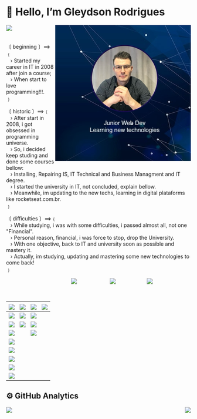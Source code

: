 #  👋  Hello, I’m  Gleydson Rodrigues

<p>
  <a target="_self" href="https://github.com/gw-rodrigues">
      <img align="left" src="https://komarev.com/ghpvc/?username=gw-rodrigues&color=blue">
  </a>
  <!-- <a target="_self" href="https://github.com/gw-rodrigues">
      <img align="left" src="https://img.shields.io/github/followers/gw-rodrigues.svg?style=social&label=Follow&maxAge=2592000">
  </a>-->
</p>
<section>
  
  <p>
    <a target="_self" href="https://github.com/gw-rodrigues">
      <img align="right" src="./github-readme-banner.png">
    </a>
  </p>
  
  <br><br>
  <p>〔 beginning 〕⟹﹛<br>
    &nbsp;&nbsp;&nbsp;› Started my career in IT in 2008 after join a course; <br>
    &nbsp;&nbsp;&nbsp;› When start to love programming!!!.<br>
﹜</p>
<p>〔 historic 〕⟹﹛<br>
    &nbsp;&nbsp;&nbsp;› After start in 2008, i got obsessed in programming universe.<br>
    &nbsp;&nbsp;&nbsp;› So, i decided keep studing and done some courses bellow:<br>
    &nbsp;&nbsp;&nbsp;› Installing, Repairing IS, IT Technical and Business Managment and IT degree.<br>
    &nbsp;&nbsp;&nbsp;› I started the university in IT, not concluded, explain bellow.<br>
    &nbsp;&nbsp;&nbsp;› Meanwhile, im updating to the new techs, learning in digital plataforms like rocketseat.com.br.<br>
﹜</p>
  
<p>〔 difficulties 〕⟹﹛<br>
    &nbsp;&nbsp;&nbsp;› While studying, i was with some difficulties, i passed almost all, not one "Financial".<br>
    &nbsp;&nbsp;&nbsp;› Personal reason, financial, i was force to stop, drop the University.<br>
    &nbsp;&nbsp;&nbsp;› With one objective, back to IT and university soon as possible and mastery it.<br>
    &nbsp;&nbsp;&nbsp;› Actually, im studying, updating and mastering some new technologies to come back!<br>
﹜</p>
</section>

<section>
    <a target="_self" href="https://www.instagram.com/gwrodrigues/">
      <img align="right" width="120em" src="https://img.shields.io/badge/Instagram-E4405F?style=for-the-badge&logo=instagram&logoColor=white">
    </a>
    <a target="_self" href="https://twitter.com/gwRzz">
      <img align="right" width="101em" src="https://img.shields.io/badge/Twitter-1DA1F2?style=for-the-badge&logo=twitter&logoColor=white">
    </a>
    <a target="_self" href="https://www.linkedin.com/in/gleyds0n/">
      <img align="right" width="106em" src="https://img.shields.io/badge/LinkedIn-0077B5?style=for-the-badge&logo=linkedin&logoColor=white">
    </a>
</section>

<br/><br/>

<section>

  ##

  | <a href="https://github.com/gw-rodrigues"><img align="center" src="https://img.shields.io/badge/-....Experience....%20-green?style=for-the-badge" width="auto" height="40em"></a> | <a href="https://github.com/gw-rodrigues"><img align="center" src="https://img.shields.io/badge/-....Learning....%20-yellow?style=for-the-badge" width="auto" height="40em"></a> | <a href="https://github.com/gw-rodrigues"><img align="center" src="https://img.shields.io/badge/-......Future......%20-red?style=for-the-badge" width="auto" height="40em"></a> | <a href="https://github.com/gw-rodrigues"><img align="center" src="https://img.shields.io/badge/-.....New Techs.....%20-blue?style=for-the-badge" width="auto" height="40em"></a> |
  |---|---|---|---|
  | <a href="https://github.com/gw-rodrigues"><img align="center" src="https://img.shields.io/badge/JavaScript-f0db4f?style=for-the-badge&logo=javascript&logoColor=white" style="max-width: 100%;"></a> | <a href="https://github.com/gw-rodrigues"><img align="center" src="https://img.shields.io/badge/React-20232A?style=for-the-badge&logo=react&logoColor=61DAFB" style="max-width: 100%;"></a> | <a href="https://github.com/gw-rodrigues"><img align="center" src="https://img.shields.io/badge/next.js-20232A?style=for-the-badge&logo=next.js&logoColor=white" style="max-width: 100%;"></a> ||
  | <a href="https://github.com/gw-rodrigues"><img align="center" src="https://img.shields.io/badge/SQLite-07405E?style=for-the-badge&logo=sqlite&logoColor=white" style="max-width: 100%;"></a> | <a href="https://github.com/gw-rodrigues"><img align="center" src="https://img.shields.io/badge/Node.js-43853D?style=for-the-badge&logo=node.js&logoColor=white" style="max-width: 100%;"></a> | <a href="https://github.com/gw-rodrigues"><img align="center" src="https://img.shields.io/badge/React_Native-20232A?style=for-the-badge&logo=react&logoColor=61DAFB" style="max-width: 100%;"></a> ||
  |<a href="https://github.com/gw-rodrigues"><img align="center" src="https://img.shields.io/badge/HTML5-E34F26?style=for-the-badge&logo=html5&logoColor=white" style="max-width: 100%;"></a>|  | <a href="https://github.com/gw-rodrigues"><img align="center" src="https://img.shields.io/badge/Express.js-e9ad39?style=for-the-badge&logo=express&logoColor=white" style="max-width: 100%;"></a> ||
  |<a href="https://github.com/gw-rodrigues"><img align="center" src="https://img.shields.io/badge/CSS3-1572B6?style=for-the-badge&logo=css3&logoColor=white" style="max-width: 100%;"></a>||||
  | <a href="https://github.com/gw-rodrigues"><img align="center" src="https://img.shields.io/badge/Github-7f7f7f?style=for-the-badge&logo=github&logoColor=white" style="max-width: 100%;"></a> ||||
  | <a href="https://github.com/gw-rodrigues"><img align="center" src="https://img.shields.io/badge/git-f34f29?style=for-the-badge&logo=git&logoColor=white" style="max-width: 100%;"></a> ||||
  | <a href="https://github.com/gw-rodrigues"><img align="center" src="https://img.shields.io/badge/Markdown-000000?style=for-the-badge&logo=markdown&logoColor=white" style="max-width: 100%;"></a> ||||
  | <a href="https://github.com/gw-rodrigues"><img align="center" src="https://img.shields.io/badge/visual studio code-404D59?style=for-the-badge&logo=visualstudio&logoColor=white" style="max-width: 100%;"></a> ||||

  ##

</section>

<section>

  ## ⚙️ GitHub Analytics

  <p>
    <a href="https://github.com/gw-rodrigues?tab=repositories">
      <img align="left" width="auto" height="125em"  src="https://github-readme-stats.vercel.app/api?username=gw-rodrigues&show_icons=true&hide_border=true&hide_title=true&include_all_commits=true&count_private=true&theme=tokyonight" />
    </a>
    </p>
    <p>
    <a href="https://github.com/gw-rodrigues?tab=repositories">
      <img align="right" width="auto" height="125em" src="https://github-readme-stats.vercel.app/api/top-langs/?username=gw-rodrigues&hide_title=true&hide_border=true&theme=tokyonight&layout=compact" />
    </a>
  </p>

</section>


<!--
**gw-rodrigues/gw-rodrigues** is a ✨ _special_ ✨ repository because its `README.md` (this file) appears on your GitHub profile.

Here are some ideas to get you started:

- 🔭 I’m currently working on ...
- 🌱 I’m currently learning ...
- 👯 I’m looking to collaborate on ...
- 🤔 I’m looking for help with ...
- 💬 Ask me about ...
- 📫 How to reach me: ...
- 😄 Pronouns: ...
- ⚡ Fun fact: ...
-->
